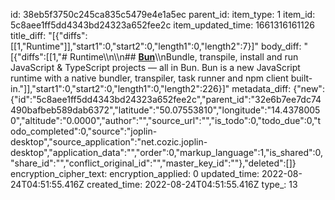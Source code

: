 id: 38eb5f3750c245ca835c5479e4e1a5ec
parent_id: 
item_type: 1
item_id: 5c8aee1ff5dd4343bd24323a652fee2c
item_updated_time: 1661316161126
title_diff: "[{\"diffs\":[[1,\"Runtime\"]],\"start1\":0,\"start2\":0,\"length1\":0,\"length2\":7}]"
body_diff: "[{\"diffs\":[[1,\"# Runtime\\\n\\\n## [**Bun**](https://bun.sh/)\\\nBundle, transpile, install and run JavaScript & TypeScript projects — all in Bun. Bun is a new JavaScript runtime with a native bundler, transpiler, task runner and npm client built-in.\"]],\"start1\":0,\"start2\":0,\"length1\":0,\"length2\":226}]"
metadata_diff: {"new":{"id":"5c8aee1ff5dd4343bd24323a652fee2c","parent_id":"32e6b7ee7dc74490bafbeb589dab6372","latitude":"50.07553810","longitude":"14.43780050","altitude":"0.0000","author":"","source_url":"","is_todo":0,"todo_due":0,"todo_completed":0,"source":"joplin-desktop","source_application":"net.cozic.joplin-desktop","application_data":"","order":0,"markup_language":1,"is_shared":0,"share_id":"","conflict_original_id":"","master_key_id":""},"deleted":[]}
encryption_cipher_text: 
encryption_applied: 0
updated_time: 2022-08-24T04:51:55.416Z
created_time: 2022-08-24T04:51:55.416Z
type_: 13
